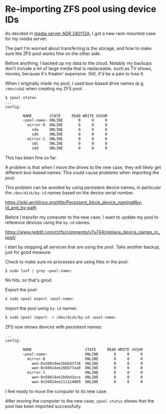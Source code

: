 # Re-importing ZFS pool using device IDs

As decided in [media server ADR 240112A](media-server/docs/decisions/240112A-get-a-rack-mounted-case.md),
I got a new rack-mounted case for my media server.

The part I'm worried about transferring is the storage,
and how to make sure the ZFS pool works fine on the other side.

Before anything, I backed up my data to the cloud.
Notably my backups don't include a lot of large media that is replaceable,
such as TV shows, movies, because it's freakin' expensive.
Still, it'd be a pain to lose it.

When I originally made my pool, I used bus-based drive names (e.g. `/dev/sda`) when creating my ZFS pool.

```sh
$ zpool status
...
config:

        NAME        STATE     READ WRITE CKSUM
        <pool-name> ONLINE       0     0     0
          mirror-0  ONLINE       0     0     0
            sda     ONLINE       0     0     0
            sdb     ONLINE       0     0     0
          mirror-1  ONLINE       0     0     0
            sdc     ONLINE       0     0     0
            sdd     ONLINE       0     0     0
```

This has been fine so far.

A problem is that when I move the drives to the new case,
they will likely get different bus-based names.
This could cause problems when importing the pool.

This problem can be avoided by using persistent device names,
in particular the `/dev/disk/by-id` names based on the device serial number.

https://wiki.archlinux.org/title/Persistent_block_device_naming#by-id_and_by-path

Before I transfer my computer to the new case, I want to update my pool to
reference devices using the `by-id` names.

https://www.reddit.com/r/zfs/comments/v7u744/replace_device_names_in_pool/

I start by stopping all services that are using the pool.
Take another backup, just for good measure.

Check to make sure no processes are using files in the pool:

```sh
$ sudo lsof | grep <pool-name>
```

No hits, so that's good.

Export the pool:

```sh
$ sudo zpool export <pool-name>
```

Import the pool using `by-id` names:

```sh
$ sudo zpool import -d /dev/disk/by-id <pool-name>
```

ZFS now shows devices with persistent names:

```sh
...
config:

        NAME                        STATE     READ WRITE CKSUM
        <pool-name>                 ONLINE       0     0     0
          mirror-0                  ONLINE       0     0     0
            wwn-0x50014ee2bbbd3728  ONLINE       0     0     0
            wwn-0x50014ee266677aa0  ONLINE       0     0     0
          mirror-1                  ONLINE       0     0     0
            wwn-0x50014ee2bbbd3ace  ONLINE       0     0     0
            wwn-0x50014ee211124089  ONLINE       0     0     0
```

I feel ready to move the computer to its new case.

After moving the computer to the new case,
`zpool status` shows that the pool has been imported successfully.

